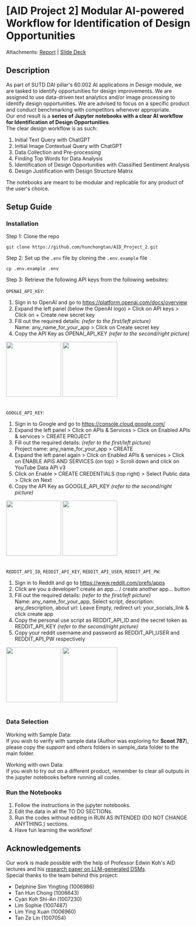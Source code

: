 # [AID Project 2] Modular AI-powered Workflow for Identification of Design Opportunities

Attachments: <a href="https://drive.google.com/file/d/19BfR8KP5H9ZgINjIBLtVTuFUvUDm9AmV/view?usp=sharing">Report</a> | <a href="https://drive.google.com/file/d/1ekseudex5dNuzZgDrZGPnDmy0Faf7Z2P/view?usp=sharing">Slide Deck</a>

## Description
As part of SUTD DAI pillar's 60.002 AI applications in Design module, we are tasked to identify opportunities for design improvements. We are assigned to use data-driven text analytics and/or image processing to identify design opportunities. We are advised to focus on a specific product and conduct benchmarking with competitors whenever appropriate. \
Our end result is a **series of Jupyter notebooks with a clear AI workflow for Identification of Design Opportunities**. \
The clear design workflow is as such:
1. Initial Text Query with ChatGPT
2. Initial Image Contextual Query with ChatGPT
3. Data Collection and Pre-processing
4. Finding Top Words for Data Analysis
5. Identification of Design Opportunities with Classified Sentiment Analysis
6. Design Justification with Design Structure Matrix

The notebooks are meant to be modular and replicable for any product of the user's choice.

## Setup Guide

### Installation
Step 1: Clone the repo
```
git clone https://github.com/hunchongtan/AID_Project_2.git
```

Step 2: Set up the  ```.env``` file by cloning the  ```.env.example``` file
```
cp .env.example .env
```

Step 3: Retrieve the following API keys from the following websites:

`OPENAI_API_KEY`:
1. Sign in to OpenAI and go to https://platform.openai.com/docs/overview
2. Expand the left panel (below the OpenAI logo) > Click on API keys > Click on + Create new secret key
3. Fill out the required details: *(refer to the first/left picture)* \
Name: any_name_for_your_app > Click on Create secret key
4. Copy the API Key as OPENAI_API_KEY *(refer to the second/right picture)*
<img src="https://github.com/hunchongtan/DAI_AID/assets/87000020/881bc85b-9e9a-4521-8cf5-b669ff99378b" height="150" />
<img src="https://github.com/hunchongtan/DAI_AID/assets/87000020/79baacd2-2c2c-4b3b-b55f-abccfd78baf6" height="150" />
<br>
<br>

`GOOGLE_API_KEY`:
1. Sign in to Google and go to https://console.cloud.google.com/
2. Expand the left panel > Click on APIs & Services > Click on Enabled APIs & services > CREATE PROJECT
3. Fill out the required details: *(refer to the first/left picture)* \
Project name: any_name_for_your_app > CREATE
4. Expand the left panel again > Click on Enabled APIs & services > Click on ENABLE APIS AND SERVICES (on top) > Scroll down and click on YouTube Data API v3
5. Click on Enable > CREATE CREDENTIALS (top right) > Select Public data > Click on Next
6. Copy the API Key as GOOGLE_API_KEY *(refer to the second/right picture)*
<img src="https://github.com/hunchongtan/DAI_AID/assets/87000020/92f6b2a6-ccea-4e45-81f8-cffc0a1a5f2d" height="150" />
<img src="https://github.com/hunchongtan/DAI_AID/assets/87000020/12145244-144d-451c-a2cb-513b22eea989" height="150" />
<br>
<br>

`REDDIT_API_ID`, `REDDIT_API_KEY`, `REDDIT_API_USER`, `REDDIT_API_PW`:
1. Sign in to Reddit and go to https://www.reddit.com/prefs/apps
2. Click are you a developer? create an app... / create another app… button
3. Fill out the required details: *(refer to the first/left picture)* \
Name: any_name_for_your_app, Select script, description: any_description, about url: Leave Empty, redirect url: your_socials_link & click create app
4. Copy the personal use script as REDDIT_API_ID and the secret token as REDDIT_API_KEY *(refer to the second/right picture)*
6. Copy your reddit username and password as REDDIT_API_USER and REDDIT_API_PW respectively
<img src="https://github.com/hunchongtan/DAI_AID/assets/87000020/8db914d3-f9f8-46b6-a5cc-f6dfb28475c4" height="150" />
<img src="https://github.com/hunchongtan/DAI_AID/assets/87000020/dd65e351-cd1a-4f25-87ff-b0c73b4e4719" height="150" />
<br>
<br>

### Data Selection
Working with Sample Data: \
If you wish to verify with sample data (Author was exploring for **Scoot 787**), please copy the *support* and *others* folders in sample_data folder to the main folder.

Working with own Data: \
If you wish to try out on a different product, remember to clear all outputs in the jupyter notebooks before running all codes.

### Run the Notebooks
1. Follow the instructions in the jupyter notebooks.
2. Edit the data in all the TO DO SECTIONs.
3. Run the codes without editing in RUN AS INTENDED (DO NOT CHANGE ANYTHING.) sections.
4. Have fun learning the workflow!

## Acknowledgements
Our work is made possible with the help of Professor Edwin Koh's AID lectures and his <a href="https://arxiv.org/ftp/arxiv/papers/2312/2312.04134.pdf">research paper on LLM-generated DSMs</a>. \
Special thanks to the team behind this project:
- Delphine Sim Yingting (1006986)
- Tan Hun Chong (1006643)
- Cyan Koh Shi-An (1007230)
- Lim Sophie (1007487)
- Lim Ying Xuan (1006960)
- Tan Ze Lin (1007054)

